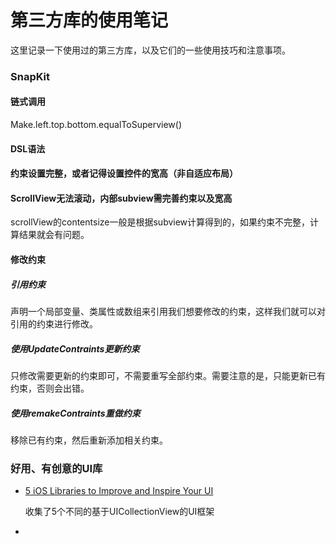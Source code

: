 # 第三方库的使用笔记

这里记录一下使用过的第三方库，以及它们的一些使用技巧和注意事项。

### SnapKit

#### 链式调用

Make.left.top.bottom.equalToSuperview()

#### DSL语法

#### 约束设置完整，或者记得设置控件的宽高（非自适应布局）

#### ScrollView无法滚动，内部subview需完善约束以及宽高

scrollView的contentsize一般是根据subview计算得到的，如果约束不完整，计算结果就会有问题。

#### 修改约束

##### 引用约束

声明一个局部变量、类属性或数组来引用我们想要修改的约束，这样我们就可以对引用的约束进行修改。

##### 使用UpdateContraints更新约束

只修改需要更新的约束即可，不需要重写全部约束。需要注意的是，只能更新已有约束，否则会出错。

##### 使用remakeContraints重做约束

移除已有约束，然后重新添加相关约束。



### 好用、有创意的UI库

* [5 iOS Libraries to Improve and Inspire Your UI](https://medium.com/better-programming/5-ios-libraries-to-improve-and-inspire-your-ui-3a7c768a176c)

  收集了5个不同的基于UICollectionView的UI框架

* 

